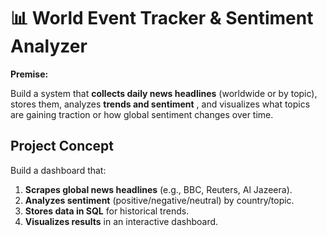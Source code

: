 # 📊 **World Event Tracker & Sentiment Analyzer**

**Premise:**

Build a system that **collects daily news headlines** (worldwide or by topic), stores them, analyzes **trends and sentiment** , and visualizes what topics are gaining traction or how global sentiment changes over time.

## **Project Concept**

Build a dashboard that:

1. **Scrapes global news headlines** (e.g., BBC, Reuters, Al Jazeera).
2. **Analyzes sentiment** (positive/negative/neutral) by country/topic.
3. **Stores data in SQL** for historical trends.
4. **Visualizes results** in an interactive dashboard.
